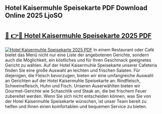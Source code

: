 ## Hotel Kaisermuhle Speisekarte PDF Download Online 2025 LjoSO

# <h2><a href="http://gc77qa.nevu.top/?p=Hotel+Kaisermuhle+Speisekarte">🔗 👉🔴 Hotel Kaisermuhle Speisekarte 2025 PDF</a></h2>

[![Hotel Kaisermuhle Speisekarte 2025 PDF](https://i.imgur.com/dBaPXMq.png)](http://gc77qa.nevu.top/?p=Hotel+Kaisermuhle+Speisekarte)
In einem Restaurant oder Café bietet das Menü nicht nur eine Liste der angebotenen Gerichte, sondern auch die Möglichkeit, ein köstliches und für Ihren Geschmack geeignetes Gericht zu wählen. Auf der Hotel Kaisermuhle Speisekarte unserer Cafeteria finden Sie eine große Auswahl an leichten und frischen Salaten. Für diejenigen, die Fleisch bevorzugen, bieten wir eine umfangreiche Auswahl an Gerichten auf der Hotel Kaisermuhle Speisekarte an: Rindfleisch, Schweinefleisch, Huhn und Fisch. Unseren Auserwählten bieten wir Gourmet-Gerichte wie Schaschlik und Steak an, die bei frischem Feuer zubereitet werden. Wenn Sie sich nicht entscheiden können, was Sie von der Hotel Kaisermuhle Speisekarte wünschen, ist unser Team bereit zu helfen und Ihnen einen komfortablen und bequemen Service zu bieten.
